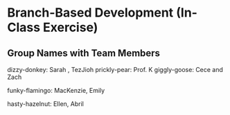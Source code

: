 # Branch-Based Development (In-Class Exercise)

## Group Names with Team Members

dizzy-donkey: Sarah , TezJioh
prickly-pear: Prof. K
giggly-goose: Cece and Zach

funky-flamingo: MacKenzie, Emily

hasty-hazelnut: Ellen, Abril 

